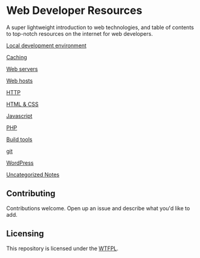Web Developer Resources
=

A super lightweight introduction to web technologies, and table of contents to top-notch
resources on the internet for web developers.

[Local development environment](local-development-environment.md)

[Caching](caching.md)

[Web servers](web-servers.md)

[Web hosts](web-hosts.md)

[HTTP](http.md)

[HTML & CSS](html-and-css.md)

[Javascript](javascript.md)

[PHP](php.md)

[Build tools](build-tools.md)

[git](git.md)

[WordPress](wordpress.md)

[Uncategorized Notes](uncategorized.md)

## Contributing

Contributions welcome. Open up an issue and describe what you'd like to add.

## Licensing

This repository is licensed under the [WTFPL](LICENSE).